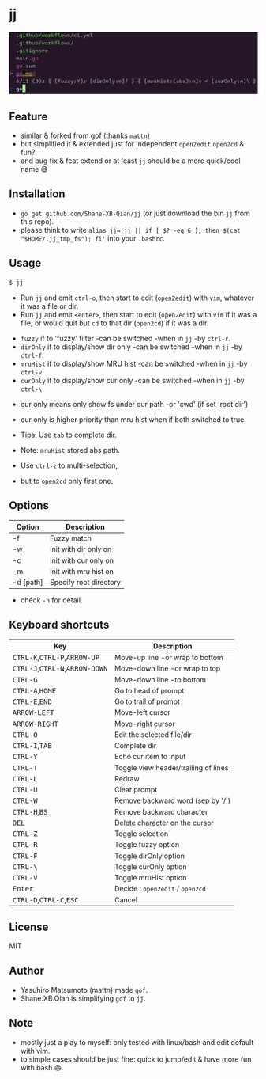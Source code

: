 # jj

![screenshot](https://github.com/Shane-XB-Qian/jj/blob/master/screenshot.png)

## Feature

* similar & forked from [gof](https://github.com/mattn/gof.git) (thanks `mattn`)
* but simplified it & extended just for independent `open2edit` `open2cd` & fun?
* and bug fix & feat extend or at least `jj` should be a more quick/cool name :smile:

## Installation

- `go get github.com/Shane-XB-Qian/jj` (or just download the bin `jj` from this repo).
- please think to write `alias jj='jj || if [ $? -eq 6 ]; then $(cat "$HOME/.jj_tmp_fs"); fi'` into your `.bashrc`.

## Usage

```sh
$ jj
```

* Run `jj` and emit `ctrl-o`, then start to edit (`open2edit`) with `vim`, whatever it was a file or dir.
* Run `jj` and emit `<enter>`, then start to edit (`open2edit`) with `vim` if it was a file, or would quit but `cd` to that dir (`open2cd`) if it was a dir.

- `fuzzy`   if to 'fuzzy' filter        -can be switched -when in `jj` -by `ctrl-r`.
- `dirOnly` if to display/show dir only -can be switched -when in `jj` -by `ctrl-f`.
- `mruHist` if to display/show MRU hist -can be switched -when in `jj` -by `ctrl-v`.
- `curOnly` if to display/show cur only -can be switched -when in `jj` -by `ctrl-\`.

* cur only means only show fs under cur path -or 'cwd' (if set 'root dir')
* cur only is higher priority than mru hist when if both switched to true.

* Tips: Use `tab` to complete dir.
* Note: `mruHist` stored abs path.
* Use `ctrl-z` to multi-selection,
* but to `open2cd` only first one.

## Options

|Option        |Description                      |
|--------------|---------------------------------|
|-f            |Fuzzy match                      |
|-w            |Init with dir only on            |
|-c            |Init with cur only on            |
|-m            |Init with mru hist on            |
|-d [path]     |Specify root directory           |

- check `-h` for detail.

## Keyboard shortcuts

|Key                                                      |Description                         |
|---------------------------------------------------------|------------------------------------|
|<kbd>CTRL-K</kbd>,<kbd>CTRL-P</kbd>,<kbd>ARROW-UP</kbd>  |Move-up   line -or wrap to bottom   |
|<kbd>CTRL-J</kbd>,<kbd>CTRL-N</kbd>,<kbd>ARROW-DOWN</kbd>|Move-down line -or wrap to top      |
|<kbd>CTRL-G</kbd>                                        |Move-down line -to bottom           |
|<kbd>CTRL-A</kbd>,<kbd>HOME</kbd>                        |Go to head of prompt                |
|<kbd>CTRL-E</kbd>,<kbd>END</kbd>                         |Go to trail of prompt               |
|<kbd>ARROW-LEFT</kbd>                                    |Move-left cursor                    |
|<kbd>ARROW-RIGHT</kbd>                                   |Move-right cursor                   |
|<kbd>CTRL-O</kbd>                                        |Edit the selected file/dir          |
|<kbd>CTRL-I</kbd>,<kbd>TAB</kbd>                         |Complete dir                        |
|<kbd>CTRL-Y</kbd>                                        |Echo cur item to input              |
|<kbd>CTRL-T</kbd>                                        |Toggle view header/trailing of lines|
|<kbd>CTRL-L</kbd>                                        |Redraw                              |
|<kbd>CTRL-U</kbd>                                        |Clear prompt                        |
|<kbd>CTRL-W</kbd>                                        |Remove backward word (sep by '/')   |
|<kbd>CTRL-H</kbd>,<kbd>BS</kbd>                          |Remove backward character           |
|<kbd>DEL</kbd>                                           |Delete character on the cursor      |
|<kbd>CTRL-Z</kbd>                                        |Toggle selection                    |
|<kbd>CTRL-R</kbd>                                        |Toggle fuzzy option                 |
|<kbd>CTRL-F</kbd>                                        |Toggle dirOnly option               |
|<kbd>CTRL-\\</kbd>                                       |Toggle curOnly option               |
|<kbd>CTRL-V</kbd>                                        |Toggle mruHist option               |
|<kbd>Enter</kbd>                                         |Decide : `open2edit` / `open2cd`    |
|<kbd>CTRL-D</kbd>,<kbd>CTRL-C</kbd>,<kbd>ESC</kbd>       |Cancel                              |

## License

MIT

## Author

- Yasuhiro Matsumoto (mattn) made `gof`.
- Shane.XB.Qian is simplifying `gof` to `jj`.

## Note

- mostly just a play to myself: only tested with linux/bash and edit default with vim.
- to simple cases should be just fine: quick to jump/edit & have more fun with bash :smile:
